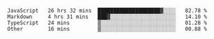 
<!--
**xy406043/xy406043** is a ✨ _special_ ✨ repository because its `README.md` (this file) appears on your GitHub profile.

Here are some ideas to get you started:

- 🔭 I’m currently working on ...
- 🌱 I’m currently learning ...
- 👯 I’m looking to collaborate on ...
- 🤔 I’m looking for help with ...
- 💬 Ask me about ...
- 📫 How to reach me: ...
- 😄 Pronouns: ...
- ⚡ Fun fact: ...
-->

<!--START_SECTION:waka-->

```text
JavaScript   26 hrs 32 mins  ████████████████████▓░░░░   82.78 %
Markdown     4 hrs 31 mins   ███▓░░░░░░░░░░░░░░░░░░░░░   14.10 %
TypeScript   24 mins         ▒░░░░░░░░░░░░░░░░░░░░░░░░   01.28 %
Other        16 mins         ▒░░░░░░░░░░░░░░░░░░░░░░░░   00.88 %
```

<!--END_SECTION:waka-->
